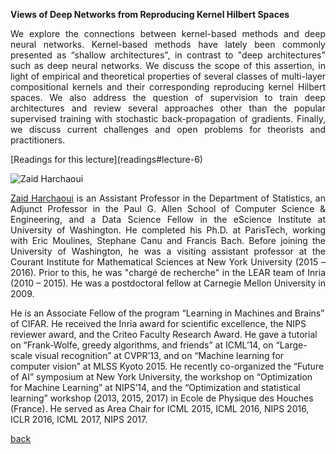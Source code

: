 <div class="abstract">   

<strong>Views of Deep Networks from Reproducing Kernel Hilbert Spaces</strong>
<p align="justify">
We explore the connections between kernel-based methods and deep
neural networks. Kernel-based methods have lately been commonly
presented as “shallow architectures", in contrast to "deep
architectures" such as deep neural networks. We discuss the scope of
this assertion, in light of empirical and theoretical properties of
several classes of multi-layer compositional kernels and their
corresponding reproducing kernel Hilbert spaces. We also address the
question of supervision to train deep architectures and review several
approaches other than the popular supervised training with stochastic
back-propagation of gradients. Finally, we discuss current challenges
and open problems for theorists and practitioners.
</p>
</div>
[Readings for this lecture](readings#lecture-6)


![Zaid Harchaoui](/assets/img/zaid.png)  

<p align="justify"><a href="http://faculty.washington.edu/zaid/bio.html">Zaid Harchaoui</a> is an Assistant Professor in the Department of
Statistics, an Adjunct Professor in the Paul G. Allen School of
Computer Science & Engineering, and a Data Science Fellow in the
eScience Institute at University of Washington. He completed his Ph.D.
at ParisTech, working with Eric Moulines, Stephane Canu and Francis
Bach. Before joining the University of Washington, he was a visiting
assistant professor at the Courant Institute for Mathematical Sciences
at New York University (2015 – 2016). Prior to this, he was "chargé de
recherche" in the LEAR team of Inria (2010 – 2015). He was a
postdoctoral fellow at Carnegie Mellon University in 2009.

He is an Associate Fellow of the program “Learning in Machines and
Brains” of CIFAR. He received the Inria award for scientific
excellence, the NIPS reviewer award, and the Criteo Faculty Research
Award. He gave a tutorial on “Frank-Wolfe, greedy algorithms, and
friends” at ICML’14, on “Large-scale visual recognition” at CVPR’13,
and on “Machine learning for computer vision” at MLSS Kyoto 2015. He
recently co-organized the “Future of AI” symposium at New York
University, the workshop on “Optimization for Machine Learning” at
NIPS’14, and the “Optimization and statistical learning” workshop
(2013, 2015, 2017) in Ecole de Physique des Houches (France). He
served as Area Chair for ICML 2015, ICML 2016, NIPS 2016, ICLR 2016,
ICML 2017, NIPS 2017.
</p>

[back](./)
